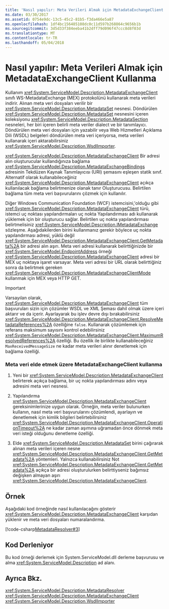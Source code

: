 ```yaml
---
title: 'Nasıl yapılır: Meta Verileri Almak için MetadataExchangeClient Kullanma'
ms.date: 03/30/2017
ms.assetid: 0754e9dc-13c5-45c2-81b5-f3da466e5a87
ms.openlocfilehash: 1df4bc156485108dc0c11d597b268864c9656b1b
ms.sourcegitcommit: 3d5d33f384eeba41b2dff79d096f47ccc8d8f03d
ms.translationtype: MT
ms.contentlocale: tr-TR
ms.lasthandoff: 05/04/2018
---
```

# <a name="how-to-use-metadataexchangeclient-to-retrieve-metadata"></a>Nasıl yapılır: Meta Verileri Almak için MetadataExchangeClient Kullanma
Kullanım <xref:System.ServiceModel.Description.MetadataExchangeClient> sınıfı WS-MetadataExchange (MEX) protokolünü kullanarak meta verileri indirir. Alınan meta veri dosyaları verilir bir <xref:System.ServiceModel.Description.MetadataSet> nesnesi. Döndürülen <xref:System.ServiceModel.Description.MetadataSet> nesnesini içeren koleksiyonu <xref:System.ServiceModel.Description.MetadataSection> nesneleri, her biri içeren belirli meta veriler dialect ve bir tanımlayıcı. Döndürülen meta veri dosyaları için yazabilir veya Web Hizmetleri Açıklama Dili (WSDL) belgeleri döndürülen meta veri içeriyorsa, meta verileri kullanarak içeri aktarabilirsiniz <xref:System.ServiceModel.Description.WsdlImporter>.  
  
 <xref:System.ServiceModel.Description.MetadataExchangeClient> Bir adresi alın oluşturucular kullandığınıza bağlama <xref:System.ServiceModel.Description.MetadataExchangeBindings> adresinin Tekdüzen Kaynak Tanımlayıcısı (URI) şemasını eşleşen statik sınıf. Alternatif olarak kullanabileceğiniz <xref:System.ServiceModel.Description.MetadataExchangeClient> açıkça kullanılacak bağlama belirtmenize olanak tanır Oluşturucusu. Belirtilen bağlama tüm meta veri başvurularını çözmek için kullanılır.  
  
 Diğer Windows Communication Foundation (WCF) istemcisini,'olduğu gibi <xref:System.ServiceModel.Description.MetadataExchangeClient> türü, istemci uç noktası yapılandırmaları uç nokta Yapılandırması adı kullanarak yüklemek için bir oluşturucu sağlar. Belirtilen uç nokta yapılandırması belirtmelisiniz <xref:System.ServiceModel.Description.IMetadataExchange> sözleşme. Aşağıdakilerden birini kullanmanız gerekir böylece uç nokta yapılandırması adresi, yüklü değil <xref:System.ServiceModel.Description.MetadataExchangeClient.GetMetadata%2A> bir adresi alın aşırı. Meta veri adresi kullanarak belirttiğinizde bir <xref:System.ServiceModel.EndpointAddress> örneği <xref:System.ServiceModel.Description.MetadataExchangeClient> adresi bir MEX uç noktaya işaret varsayar. Meta veri adresi bir URL olarak belirttiğiniz sonra da belirtmek gereken <xref:System.ServiceModel.Description.MetadataExchangeClientMode> kullanmak için MEX veya HTTP GET.  
  
> [!IMPORTANT]
>  Varsayılan olarak, <xref:System.ServiceModel.Description.MetadataExchangeClient> tüm başvuruları sizin için çözümler WSDL ve XML Şeması dahil olmak üzere içeri aktarır ve da içerir. Ayarlayarak bu işlev devre dışı bırakabilirsiniz <xref:System.ServiceModel.Description.MetadataExchangeClient.ResolveMetadataReferences%2A> özelliğine `false`. Kullanarak çözümlemek için referans maksimum sayısını kontrol edebilirsiniz <xref:System.ServiceModel.Description.MetadataExchangeClient.MaximumResolvedReferences%2A> özelliği. Bu özellik ile birlikte kullanabileceğiniz `MaxReceivedMessageSize` ne kadar meta verileri alınır denetlemek için bağlama özelliği.  
  
### <a name="to-use-metadataexchangeclient-to-obtain-metadata"></a>Meta veri elde etmek üzere MetadataExchangeClient kullanma  
  
1.  Yeni bir <xref:System.ServiceModel.Description.MetadataExchangeClient> belirterek açıkça bağlama, bir uç nokta yapılandırması adını veya adresini meta veri nesnesi.  
  
2.  Yapılandırma <xref:System.ServiceModel.Description.MetadataExchangeClient> gereksinimlerinize uygun olarak. Örneğin, meta veriler bulunurken kullanın, nasıl meta veri başvurularını çözümlendi, ayarlayın ve denetlemek için kimlik bilgileri belirtebilirsiniz <xref:System.ServiceModel.Description.MetadataExchangeClient.OperationTimeout%2A> ne kadar zaman aşımına uğramadan önce dönmek meta veri isteği olduğunu denetleme özelliği.  
  
3.  Elde <xref:System.ServiceModel.Description.MetadataSet> birini çağırarak alınan meta verileri içeren nesne <xref:System.ServiceModel.Description.MetadataExchangeClient.GetMetadata%2A> yöntemleri. Yalnızca kullanabilirsiniz Not <xref:System.ServiceModel.Description.MetadataExchangeClient.GetMetadata%2A> açıkça bir adresi oluşturulurken belirttiyseniz bağımsız değişken almayan aşırı <xref:System.ServiceModel.Description.MetadataExchangeClient>.  
  
## <a name="example"></a>Örnek  
 Aşağıdaki kod örneğinde nasıl kullanılacağını gösterir <xref:System.ServiceModel.Description.MetadataExchangeClient> karşıdan yüklenir ve meta veri dosyaları numaralandırma.  

 [!code-csharp[MetadataResolver#3](../../../../samples/snippets/csharp/VS_Snippets_CFX/metadataresolver/cs/client.cs#3)]  

## <a name="compiling-the-code"></a>Kod Derleniyor  
 Bu kod örneği derlemek için System.ServiceModel.dll derleme başvurusu ve alma <xref:System.ServiceModel.Description> ad alanı.  
  
## <a name="see-also"></a>Ayrıca Bkz.  
 <xref:System.ServiceModel.Description.MetadataResolver>  
 <xref:System.ServiceModel.Description.MetadataExchangeClient>  
 <xref:System.ServiceModel.Description.WsdlImporter>
